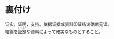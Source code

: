 # 裏付け

<div class="vocab-term">
<div class="vocab-term-title">证实，证明，支持。依据证据或资料印证结论确凿无误。</div>
<div class="vocab-term-content">
結論を<ruby>証拠<rt>しょうこ</rt></ruby>や資料によって確実なものとすること。
</div>
</div>